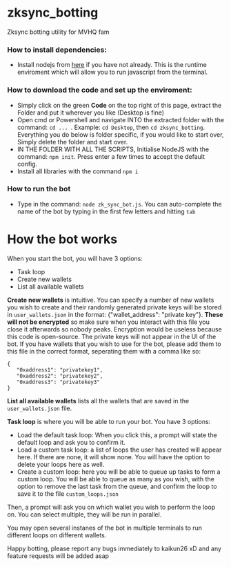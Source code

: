 # zksync_botting
Zksync botting utility for MVHQ fam

### How to install dependencies:
 - Install nodejs from [here](https://nodejs.org/en) if you have not already. This is the runtime enviroment which will allow you to run javascript from the terminal.

### How to download the code and set up the enviroment:
 - Simply click on the green **Code** on the top right of this page, extract the Folder and put it wherever you like (Desktop is fine)
 - Open cmd or Powershell and navigate INTO the extracted folder with the command: `cd ... `. Example: `cd Desktop`, then `cd zksync_botting`. Everything you do below is folder specific, if you would like to start over, Simply delete the folder and start over.
 - IN THE FOLDER WITH ALL THE SCRIPTS, Initialise NodeJS with the command: `npm init`. Press enter a few times to accept the default config.
 - Install all libraries with the command `npm i`

### How to run the bot
 - Type in the command: `node zk_sync_bot.js`. You can auto-complete the name of the bot by typing in the first few letters and hitting `tab`

# How the bot works
When you start the bot, you will have 3 options:
 - Task loop
 - Create new wallets
 - List all available wallets

 **Create new wallets** is intuitive. You can specify a number of new wallets you wish to create and their randomly generated private keys will be stored in `user_wallets.json` in the format: {"wallet_address": "private key"}. **These will not be encrypted** so make sure when you interact with this file you close it afterwards so nobody peaks. Encryption would be useless because this code is open-source.
 The private keys will not appear in the UI of the bot.
 If you have wallets that you wish to use for the bot, please add them to this file in the correct format, seperating them with a comma like so:
 ```
{   
    "0xaddress1": "privatekey1",
    "0xaddress2": "privatekey2",
    "0xaddress3": "privatekey3"
}
 ```

 **List all available wallets** lists all the wallets that are saved in the `user_wallets.json` file.

 **Task loop** is where you will be able to run your bot. You have 3 options:
  - Load the default task loop: When you click this, a prompt will state the default loop and ask you to confirm it.
  - Load a custom task loop: a list of loops the user has created will appear here. If there are none, it will show none. You will have the option to delete your loops here as well.
  - Create a custom loop: here you will be able to queue up tasks to form a custom loop. You will be able to queue as many as you wish, with the option to remove the last task from the queue, and confirm the loop to save it to the file `custom_loops.json`

  Then, a prompt will ask you on which wallet you wish to perform the loop on. You can select multiple, they will be run in parallel.

  You may open several instanes of the bot in multiple terminals to run different loops on different wallets.

  Happy botting, please report any bugs immediately to kaikun26 xD and any feature requests will be added asap